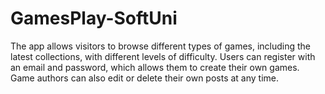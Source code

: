 # GamesPlay-SoftUni

The app allows visitors to browse different types of games, including the latest collections, with different levels of difficulty. Users can register with an email and password, which allows them to create their own games. Game authors can also edit or delete their own posts at any time.
